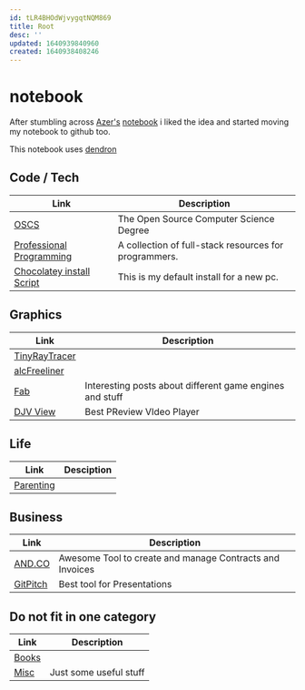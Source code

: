```yaml
---
id: tLR4BHOdWjvygqtNQM869
title: Root
desc: ''
updated: 1640939840960
created: 1640938408246
---
```

# notebook

After stumbling across [Azer's](https://github.com/azer) [notebook](https://github.com/azer/notebook) i liked the idea and started moving my notebook to github too.

This notebook uses [dendron](https://www.dendron.so/)

## Code / Tech
| Link                                   | Description |
| -------------------------------------- | ----------- |
| [OSCS](https://github.com/ForrestKnight/open-source-cs) | The Open Source Computer Science Degree | 
| [Professional Programming](https://github.com/charlax/professional-programming) | A collection of full-stack resources for programmers. |
| [Chocolatey install Script](https://github.com/BigHoss/chocolatey-scripts)  | This is my default install for a new pc.  |

## Graphics
| Link | Description |
| -----| ----------- |
| [TinyRayTracer](https://github.com/ssloy/tinyraytracer) | |
| [alcFreeliner](https://github.com/maxdee/alc_freeliner) | |
| [Fab](http://fabiensanglard.net/) | Interesting posts about different game engines and stuff |
| [DJV View](http://djv.sourceforge.net/) | Best PReview VIdeo Player|


## Life

| Link | Desciption |
| ---- | ---------- |
| [Parenting](parenting.md)| |

## Business
| Link                                   | Description |
| -------------------------------------- | ----------- |
| [AND.CO](http://www.and.co)                   | Awesome Tool to create and manage Contracts and Invoices |
| [GitPitch](https://gitpitch.com/) | Best tool for Presentations |

## Do not fit in one category
| Link              | Description            |
| ----------------- | ---------------------- |
| [Books](books.md) |
| [Misc](misc.md)   | Just some useful stuff |